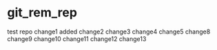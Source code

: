 # git_rem_rep
test repo
change1 added
change2
change3
change4
change5
change8
change9
change10
change11
change12
change13

